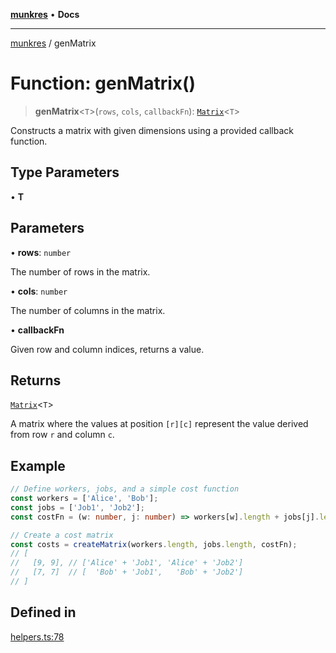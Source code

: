 [**munkres**](../README.md) • **Docs**

***

[munkres](../globals.md) / genMatrix

# Function: genMatrix()

> **genMatrix**\<`T`\>(`rows`, `cols`, `callbackFn`): [`Matrix`](../type-aliases/Matrix.md)\<`T`\>

Constructs a matrix with given dimensions
using a provided callback function.

## Type Parameters

• **T**

## Parameters

• **rows**: `number`

The number of rows in the matrix.

• **cols**: `number`

The number of columns in the matrix.

• **callbackFn**

Given row and column indices, returns a value.

## Returns

[`Matrix`](../type-aliases/Matrix.md)\<`T`\>

A matrix where the values at position `[r][c]`
represent the value derived from row `r` and column `c`.

## Example

```typescript
// Define workers, jobs, and a simple cost function
const workers = ['Alice', 'Bob'];
const jobs = ['Job1', 'Job2'];
const costFn = (w: number, j: number) => workers[w].length + jobs[j].length;

// Create a cost matrix
const costs = createMatrix(workers.length, jobs.length, costFn);
// [
//   [9, 9], // ['Alice' + 'Job1', 'Alice' + 'Job2']
//   [7, 7]  // [  'Bob' + 'Job1',   'Bob' + 'Job2']
// ]
```

## Defined in

[helpers.ts:78](https://github.com/havelessbemore/munkres/blob/fc5da44f86c5eaa709ab282574feb1e91e030644/src/helpers.ts#L78)
